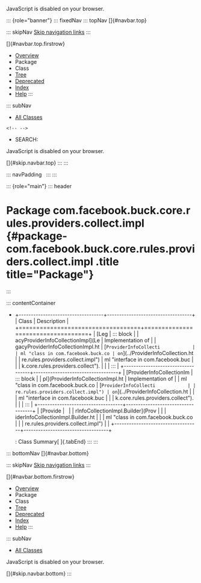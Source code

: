 <div>

JavaScript is disabled on your browser.

</div>

::: {role="banner"}
::: fixedNav
::: topNav
[]{#navbar.top}

::: skipNav
[Skip navigation links](#skip.navbar.top "Skip navigation links")
:::

[]{#navbar.top.firstrow}

-   [Overview](../../../../../../../../index.html)
-   Package
-   Class
-   [Tree](package-tree.html)
-   [Deprecated](../../../../../../../../deprecated-list.html)
-   [Index](../../../../../../../../index-all.html)
-   [Help](../../../../../../../../help-doc.html)
:::

::: subNav
-   [All Classes](../../../../../../../../allclasses.html)

```{=html}
<!-- -->
```
-   SEARCH:

<div>

<div>

JavaScript is disabled on your browser.

</div>

</div>

[]{#skip.navbar.top}
:::
:::

::: navPadding
 
:::
:::

::: {role="main"}
::: header
# Package com.facebook.buck.core.rules.providers.collect.impl {#package-com.facebook.buck.core.rules.providers.collect.impl .title title="Package"}
:::

::: contentContainer
-   +-----------------------------------+-----------------------------------+
    | Class                             | Description                       |
    +===================================+===================================+
    | [Leg                              | ::: block                         |
    | acyProviderInfoCollectionImpl](Le | Implementation of                 |
    | gacyProviderInfoCollectionImpl.ht | [`ProviderInfoCollecti            |
    | ml "class in com.facebook.buck.co | on`](../ProviderInfoCollection.ht |
    | re.rules.providers.collect.impl") | ml "interface in com.facebook.buc |
    |                                   | k.core.rules.providers.collect"). |
    |                                   | :::                               |
    +-----------------------------------+-----------------------------------+
    | [ProviderInfoCollectionIm         | ::: block                         |
    | pl](ProviderInfoCollectionImpl.ht | Implementation of                 |
    | ml "class in com.facebook.buck.co | [`ProviderInfoCollecti            |
    | re.rules.providers.collect.impl") | on`](../ProviderInfoCollection.ht |
    |                                   | ml "interface in com.facebook.buc |
    |                                   | k.core.rules.providers.collect"). |
    |                                   | :::                               |
    +-----------------------------------+-----------------------------------+
    | [Provide                          |                                   |
    | rInfoCollectionImpl.Builder](Prov |                                   |
    | iderInfoCollectionImpl.Builder.ht |                                   |
    | ml "class in com.facebook.buck.co |                                   |
    | re.rules.providers.collect.impl") |                                   |
    +-----------------------------------+-----------------------------------+

    : Class Summary[ ]{.tabEnd}
:::
:::

::: bottomNav
[]{#navbar.bottom}

::: skipNav
[Skip navigation links](#skip.navbar.bottom "Skip navigation links")
:::

[]{#navbar.bottom.firstrow}

-   [Overview](../../../../../../../../index.html)
-   Package
-   Class
-   [Tree](package-tree.html)
-   [Deprecated](../../../../../../../../deprecated-list.html)
-   [Index](../../../../../../../../index-all.html)
-   [Help](../../../../../../../../help-doc.html)
:::

::: subNav
-   [All Classes](../../../../../../../../allclasses.html)

<div>

<div>

JavaScript is disabled on your browser.

</div>

</div>

[]{#skip.navbar.bottom}
:::
